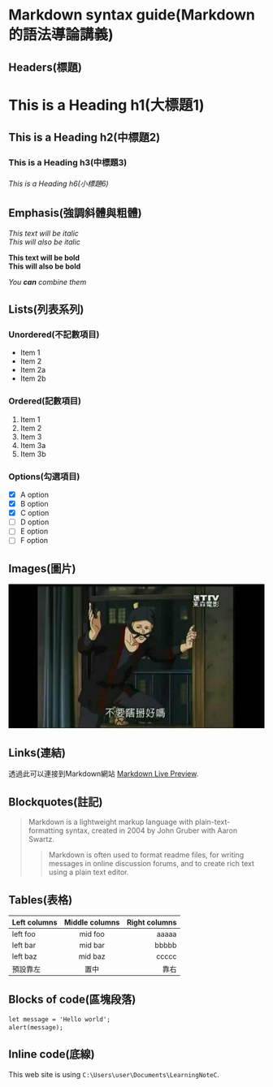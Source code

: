 # Markdown syntax guide(Markdown的語法導論講義)

## Headers(標題)

# This is a Heading h1(大標題1)
## This is a Heading h2(中標題2)
### This is a Heading h3(中標題3)
###### This is a Heading h6(小標題6)

## Emphasis(強調斜體與粗體)

*This text will be italic*  
_This will also be italic_

**This text will be bold**  
__This will also be bold__

_You **can** combine them_

## Lists(列表系列)

### Unordered(不記數項目)

* Item 1
* Item 2
* Item 2a
* Item 2b

### Ordered(記數項目)

1. Item 1
1. Item 2
1. Item 3
  1. Item 3a
  1. Item 3b

### Options(勾選項目)

- [x] A option
- [x] B option
- [x] C option
- [ ] D option
- [ ] E option
- [ ] F option

## Images(圖片)

![This is a alt text.](/G_Der.jpg "This is a sample image.")

## Links(連結)

透過此可以連接到Markdown網站 [Markdown Live Preview](https://markdownlivepreview.com/).

## Blockquotes(註記)

> Markdown is a lightweight markup language with plain-text-formatting syntax, created in 2004 by John Gruber with Aaron Swartz.
>
>> Markdown is often used to format readme files, for writing messages in online discussion forums, and to create rich text using a plain text editor.

## Tables(表格)

| Left columns  | Middle columns | Right columns |
| ------------- |:--------------:|--------------:|
| left foo      | mid foo        |aaaaa          |
| left bar      | mid bar        |bbbbb          |
| left baz      | mid baz        |ccccc          |
|預設靠左       | 置中           |靠右           |

## Blocks of code(區塊段落)

```
let message = 'Hello world';
alert(message);
```

## Inline code(底線)

This web site is using `C:\Users\user\Documents\LearningNoteC`.
